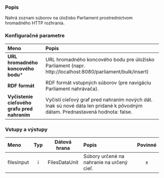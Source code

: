 ### Popis

Nahrá zoznam súborov na úložisko Parliament prostredníctvom hromadného HTTP rozhrania.

### Konfiguračné parametre

| Meno | Popis |
|:----|:----|
|**URL hromadného koncového bodu***|URL hromadného koncového bodu pre úložisko Parliament (napr. http://localhost:8080/parliament/bulk/insert)|
|**RDF formát**|RDF formát vstupných súborov (pre navigáciu Parliament nahrávača).|
|**Vyčistenie cieľového grafu pred nahraním**| Vyčistí cieľový graf pred nahraním nových dát. Inak sú nové dáta len pridané k pôvodným dátam. Prednastavená hodnota: false.|

### Vstupy a výstupy ###

|Meno |Typ | Dátová hrana | Popis | Povinné |
|:--------|:------:|:------:|:-------------|:---------------------:|
|filesInput|i|FilesDataUnit|Súbory určené na nahranie na určený cieľ.|x|
